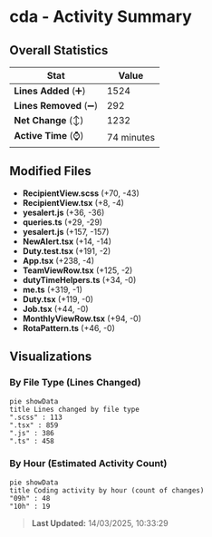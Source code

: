 # cda - Activity Summary 

## Overall Statistics

| Stat                   | Value                                                             |
| ---------------------- | ----------------------------------------------------------------- |
| **Lines Added** (➕)   | 1524                                          |
| **Lines Removed** (➖) | 292                                        |
| **Net Change** (↕)    | 1232                |
| **Active Time** (⌚)   | 74 minutes |


## Modified Files
- **RecipientView.scss** (+70, -43)
- **RecipientView.tsx** (+8, -4)
- **yesalert.js** (+36, -36)
- **queries.ts** (+29, -29)
- **yesalert.js** (+157, -157)
- **NewAlert.tsx** (+14, -14)
- **Duty.test.tsx** (+191, -2)
- **App.tsx** (+238, -4)
- **TeamViewRow.tsx** (+125, -2)
- **dutyTimeHelpers.ts** (+34, -0)
- **me.ts** (+319, -1)
- **Duty.tsx** (+119, -0)
- **Job.tsx** (+44, -0)
- **MonthlyViewRow.tsx** (+94, -0)
- **RotaPattern.ts** (+46, -0)

## Visualizations

### By File Type (Lines Changed)

```mermaid
pie showData
title Lines changed by file type
".scss" : 113
".tsx" : 859
".js" : 386
".ts" : 458
```

### By Hour (Estimated Activity Count)

```mermaid
pie showData
title Coding activity by hour (count of changes)
"09h" : 48
"10h" : 19
```


> **Last Updated:** 14/03/2025, 10:33:29